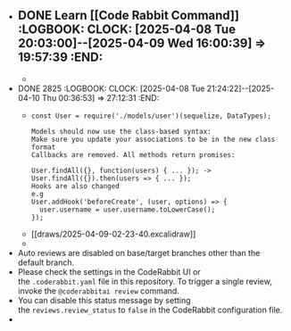 - DONE Learn [[Code Rabbit Command]]
  :LOGBOOK:
  CLOCK: [2025-04-08 Tue 20:03:00]--[2025-04-09 Wed 16:00:39] =>  19:57:39
  :END:
	-
	-
- DONE 2825
  :LOGBOOK:
  CLOCK: [2025-04-08 Tue 21:24:22]--[2025-04-10 Thu 00:36:53] =>  27:12:31
  :END:
	- ```apl
	  const User = require('./models/user')(sequelize, DataTypes);
	  
	  Models should now use the class-based syntax:
	  Make sure you update your associations to be in the new class format
	  Callbacks are removed. All methods return promises:
	  
	  User.findAll({}, function(users) { ... }); -> User.findAll({}).then(users => { ... });
	  Hooks are also changed
	  e.g
	  User.addHook('beforeCreate', (user, options) => {
	    user.username = user.username.toLowerCase();
	  });
	  
	  ```
	- [[draws/2025-04-09-02-23-40.excalidraw]]
	-
- Auto reviews are disabled on base/target branches other than the default branch.
- Please check the settings in the CodeRabbit UI or the `.coderabbit.yaml` file in this repository. To trigger a single review, invoke the `@coderabbitai review` command.
- You can disable this status message by setting the `reviews.review_status` to `false` in the CodeRabbit configuration file.
-